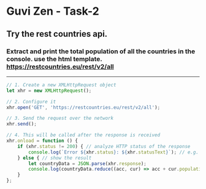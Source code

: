 # Guvi Zen - Task-2

## Try the rest countries api. 
### Extract and print the total population of all the countries in the console. use the html template. https://restcountries.eu/rest/v2/all
----
```javascript
// 1. Create a new XMLHttpRequest object
let xhr = new XMLHttpRequest();

// 2. Configure it
xhr.open('GET', 'https://restcountries.eu/rest/v2/all');

// 3. Send the request over the network
xhr.send();

// 4. This will be called after the response is received
xhr.onload = function () {
    if (xhr.status != 200) { // analyze HTTP status of the response
        console.log(`Error ${xhr.status}: ${xhr.statusText}`); // e.g. 404: Not Found
    } else { // show the result
        let countryData = JSON.parse(xhr.response);
        console.log(countryData.reduce((acc, cur) => acc + cur.population, 0)); // response is the server response
    }
};
```